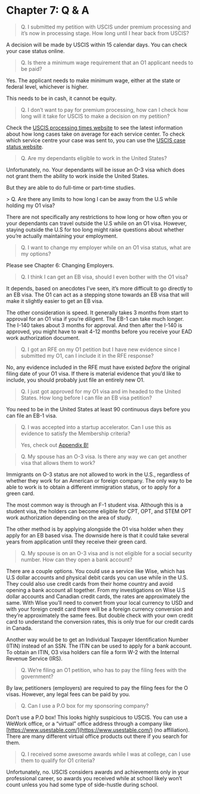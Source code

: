 # Chapter 7: Q & A

> Q. I submitted my petition with USCIS under premium processing and it’s now in processing stage. How long until I hear back from USCIS?

A decision will be made by USCIS within 15 calendar days. You can check your case status online.

> Q. Is there a minimum wage requirement that an O1 applicant needs to be paid?

Yes. The applicant needs to make minimum wage, either at the state or federal level, whichever is higher.

This needs to be in cash, it cannot be equity.

> Q. I don’t want to pay for premium processing, how can I check how long will it take for USCIS to make a decision on my petition?

Check the [USCIS processing times website](https://egov.uscis.gov/processing-times/) to see the latest information about how long cases take on average for each service center. To check which service centre your case was sent to, you can use the [USCIS case status website](https://egov.uscis.gov/).

> Q. Are my dependants eligible to work in the United States?

Unfortunately, no. Your dependants will be issue an O-3 visa which does not grant them the ability to work inside the United States.

But they are able to do full-time or part-time studies.

\> Q. Are there any limits to how long I can be away from the U.S while holding my O1 visa?

There are not specifically any restrictions to how long or how often you or your dependants can travel outside the U.S while on an O1 visa. However, staying outside the U.S for too long might raise questions about whether you’re actually maintaining your employment.

> Q. I want to change my employer while on an O1 visa status, what are my options?

Please see Chapter 6: Changing Employers.

> Q. I think I can get an EB visa, should I even bother with the O1 visa?

It depends, based on anecdotes I’ve seen, it’s more difficult to go directly to an EB visa. The O1 can act as a stepping stone towards an EB visa that will make it slightly easier to get an EB visa.

The other consideration is speed. It generally takes 3 months from start to approval for an O1 visa if you’re diligent. The EB-1 can take much longer. The I-140 takes about 3 months for approval. And then after the I-140 is approved, you might have to wait 4-12 months before you receive your EAD work authorization document.

> Q. I got an RFE on my O1 petition but I have new evidence since I submitted my O1, can I include it in the RFE response?

No, any evidence included in the RFE must have existed _before_ the original filing date of your O1 visa. If there is material evidence that you’d like to include, you should probably just file an entirely new O1.

> Q. I just got approved for my O1 visa and im headed to the United States. How long before I can file an EB visa petition?

You need to be in the United States at least 90 continuous days before you can file an EB-1 visa.

> Q. I was accepted into a startup accelerator. Can I use this as evidence to satisfy the Membership criteria?
>
> Yes, check out [Appendix B!](../appendices/appendix-b-making-a-case-for-startup-accelerators-as-membership.md)

> Q. My spouse has an O-3 visa. Is there any way we can get another visa that allows them to work?

Immigrants on O-3 status are not allowed to work in the U.S., regardless of whether they work for an American or foreign company. The only way to be able to work is to obtain a different immigration status, or to apply for a green card.

The most common way is through an F-1 student visa. Although this is a student visa, the holders can become eligible for CPT, OPT, and STEM OPT work authorization depending on the area of study.

The other method is by applying alongside the O1 visa holder when they apply for an EB based visa. The downside here is that it could take several years from application until they receive their green card.

> Q. My spouse is on an O-3 visa and is not eligible for a social security number. How can they open a bank account?

There are a couple options. You could use a service like Wise, which has U.S dollar accounts and physical debit cards you can use while in the U.S. They could also use credit cards from their home country and avoid opening a bank account all together. From my investigations on Wise U.S dollar accounts and Canadian credit cards, the rates are approximately the same. With Wise you’ll need to convert from your local currency to USD and with your foreign credit card there will be a foreign currency conversion and they’re approximately the same fees. But double check with your own credit card to understand the conversion rates, this is only true for our credit cards in Canada.

Another way would be to get an Individual Taxpayer Identification Number (ITIN) instead of an SSN. The ITIN can be used to apply for a bank account. To obtain an ITIN, O3 visa holders can file a form W-2 with the Internal Revenue Service (IRS).

> Q. We’re filing an O1 petition, who has to pay the filing fees with the government?

By law, petitioners (employers) are required to pay the filing fees for the O visas. However, any legal fees can be paid by you.

> Q. Can I use a P.O box for my sponsoring company?

Don’t use a P.O box! This looks highly suspicious to USCIS. You can use a WeWork office, or a “virtual” office address through a company like [https://www.usestable.com/](https://www.usestable.com/) (no affiliation). There are many different virtual office products out there if you search for them.

> Q. I received some awesome awards while I was at college, can I use them to qualify for O1 criteria?

Unfortunately, no. USCIS considers awards and achievements only in your professional career, so awards you received while at school likely won’t count unless you had some type of side-hustle during school.
